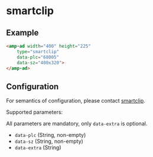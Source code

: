 <!---
Copyright 2016 The AMP HTML Authors. All Rights Reserved.

Licensed under the Apache License, Version 2.0 (the "License");
you may not use this file except in compliance with the License.
You may obtain a copy of the License at

      http://www.apache.org/licenses/LICENSE-2.0

Unless required by applicable law or agreed to in writing, software
distributed under the License is distributed on an "AS-IS" BASIS,
WITHOUT WARRANTIES OR CONDITIONS OF ANY KIND, either express or implied.
See the License for the specific language governing permissions and
limitations under the License.
-->

# smartclip

## Example

```html
<amp-ad width="400" height="225"
    type="smartclip"
    data-plc="68005"
    data-sz="400x320">
</amp-ad>
```

## Configuration

For semantics of configuration, please contact [smartclip](mailto:adtech@smartclip.de).

Supported parameters:

All parameters are mandatory, only `data-extra` is optional.

- `data-plc` (String, non-empty)
- `data-sz` (String, non-empty)
- `data-extra` (String)

